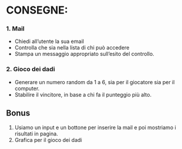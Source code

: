 # CONSEGNE:

### 1. Mail

- Chiedi all’utente la sua email
- Controlla che sia nella lista di chi può accedere
- Stampa un messaggio appropriato sull’esito del controllo.

### 2. Gioco dei dadi

- Generare un numero random da 1 a 6, sia per il giocatore sia per il computer.
- Stabilire il vincitore, in base a chi fa il punteggio più alto.

## Bonus

1. Usiamo un input e un bottone per inserire la mail e poi mostriamo i risultati in pagina.
2. Grafica per il gioco dei dadi
